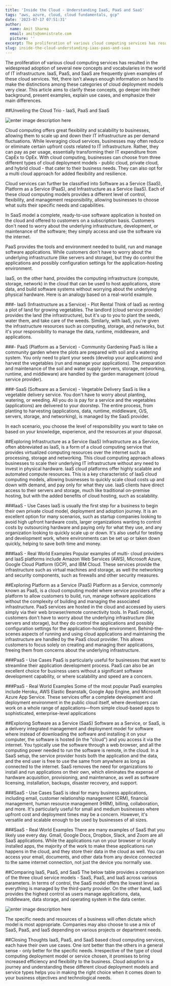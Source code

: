 ```yaml
---
title: 'Inside the Cloud - Understanding IaaS, PaaS and SaaS'
tags: "aws, azure, cloud, cloud fundamentals, gcp"
date: '2023-07-17 07:51:31'
author:
  name: Amit Sharma
  email: amits@omnistrate.com
  picture: ''
excerpt: The proliferation of various cloud computing services has resulted in the widespread adoption of several new concepts and vocabularies in the world of IT infrastructure.
slug: inside-the-cloud-understanding-iaas-paas-and-saas
---
```


The proliferation of various cloud computing services has resulted in the widespread adoption of several new concepts and vocabularies in the world of IT infrastructure. IaaS, PaaS, and SaaS are frequently given examples of these cloud services. Yet, there isn't always enough information on hand to make the distinctions among these categories of cloud deployment models very clear. This article aims to clarify these concepts, go deeper into their background, present examples, explain use cases, and emphasize their main differences.

##Unveiling the Cloud Trio - IaaS, PaaS and SaaS

![enter image description here][1]

Cloud computing offers great flexibility and scalability to businesses, allowing them to scale up and down their IT infrastructure as per demand fluctuations. While leveraging cloud services, businesses may often reduce or eliminate certain upfront costs related to IT infrastructure. Rather, they can pay as per usage, essentially transforming their IT expenditure from CapEx to OpEx. With cloud computing, businesses can choose from three different types of cloud deployment models - public cloud, private cloud, and hybrid cloud - that cater to their business needs. They can also opt for a multi cloud approach for added flexibility and resilience.

Cloud services can further be classified into Software as a Service (SaaS), Platform as a Service (PaaS), and Infrastructure as a Service (IaaS). Each of these cloud computing models provides a different level of control, flexibility, and management responsibility, allowing businesses to choose what suits their specific needs and capabilities.

In SaaS model a complete, ready-to-use software application is hosted on the cloud and offered to customers on a subscription basis. Customers don't need to worry about the underlying infrastructure, development, or maintenance of the software; they simply access and use the software via the internet.

PaaS provides the tools and environment needed to build, run and manage software applications. While customers don't have to worry about the underlying infrastructure (like servers and storage), but they do control the applications and possibly configuration settings for the application-hosting environment. 

IaaS, on the other hand, provides the computing infrastructure (compute, storage, network) in the cloud that can be used to host applications, store data, and build software systems without worrying about the underlying physical hardware. Here is an analogy based on a real-world example.

###- IaaS (Infrastructure as a Service) - Plot Rental
Think of IaaS as renting a plot of land for growing vegetables. The landlord (cloud service provider) provides the land (the infrastructure), but it's up to you to plant the seeds, water them, and take care of the weeds. Similarly, with IaaS, you're given the infrastructure resources such as computing, storage, and networks, but it's your responsibility to manage the data, runtime, middleware, and applications.

###- PaaS (Platform as a Service) - Community Gardening
PaaS is like a community garden where the plots are prepared with soil and a watering system. You only need to plant your seeds (develop your applications) and harvest the vegetables (run and manage your applications). The preparation and maintenance of the soil and water supply (servers, storage, networking, runtime, and middleware) are handled by the garden management (cloud service provider).

###-SaaS (Software as a Service) - Vegetable Delivery
SaaS is like a vegetable delivery service. You don't have to worry about planting, watering, or weeding. All you do is pay for a service and the vegetables (applications) are delivered to your doorstep. The entire process, from planting to harvesting (applications, data, runtime, middleware, O/S, servers, storage, and networking), is managed by the SaaS provider.

In each scenario, you choose the level of responsibility you want to take on based on your knowledge, experience, and the resources at your disposal.

##Exploring Infrastructure as a Service (IaaS)
Infrastructure as a Service, often abbreviated as IaaS, is a form of a cloud computing service that provides virtualized computing resources over the internet such as processing, storage and networking. This cloud computing approach allows businesses to scale their underlying IT infrastructure without any need to invest in physical hardware.
IaaS cloud platforms offer highly scalable and automated compute resources. This is a key characteristic of IaaS cloud computing models, allowing businesses to quickly scale cloud costs up and down with demand, and pay only for what they use. IaaS clients have direct access to their servers and storage, much like traditional on-premise hosting, but with the added benefits of cloud hosting, such as scalability.

###IaaS - Use Cases
IaaS is usually the first step for a business to begin their own private cloud model, deployment and adoption journey. It is an excellent option for many scenarios, such as startup companies looking to avoid high upfront hardware costs, larger organizations wanting to control costs by outsourcing hardware and paying only for what they use, and any organization looking to quickly scale up or down. It's also useful for testing and development work, where environments can be set up or taken down quickly, helping to save both time and money.

###IaaS - Real World Examples
Popular examples of multi- cloud providers and IaaS platforms include Amazon Web Services (AWS), Microsoft Azure, Google Cloud Platform (GCP), and IBM Cloud. These services provide the infrastructure such as virtual machines and storage, as well the networking and security components, such as firewalls and other security measures.

##Exploring Platform as a Service (PaaS) 
Platform as a Service, commonly known as PaaS, is a cloud computing model where service providers offer a platform to allow customers to build, run, manage software applications without the complexity of building and managing the associated infrastructure. PaaS services are hosted in the cloud and accessed by users simply via their web browser/remote connectivity tools.
In PaaS model, customers don't have to worry about the underlying infrastructure (like servers and storage), but they do control the applications and possibly configuration settings for the application-hosting environment. Behind-the-scenes aspects of running and using cloud applications and maintaining the infrastructure are handled by the PaaS cloud provider. This allows customers to focus solely on creating and managing their applications, freeing them from concerns about the underlying infrastructure. 

###PaaS - Use Cases
PaaS is particularly useful for businesses that want to streamline their application development process. PaaS can also be an excellent choice for business users without a significant software development capability, or where scalability and speed are a concern.

###PaaS - Real World Examples
Some of the most popular PaaS examples include Heroku, AWS Elastic Beanstalk, Google App Engine, and Microsoft Azure App Service. These services offer a complete development and deployment environment in the public cloud itself, where developers can work on a whole range of applications—from simple cloud-based apps to sophisticated, enterprise-level applications

##Exploring Software as a Service (SaaS)
Software as a Service, or SaaS, is a delivery integrated management and deployment model for software where instead of downloading the software and installing it on your computer, the software is hosted (in the "cloud") and you access it via the internet. You typically use the software through a web browser, and all the computing power needed to run the software is remote, in the cloud.
In a SaaS setup, the service provider hosts both the application and the data, and the end user is free to use the same from anywhere as long as connected to the internet. SaaS removes the need for organizations to install and run applications on their own, which eliminates the expense of hardware acquisition, provisioning, and maintenance, as well as software licensing, installation, backups, disaster recovery, and support.

###SaaS - Use Cases
SaaS is ideal for many business applications, including email, customer relationship management (CRM), financial management, human resource management (HRM), billing, collaboration, and more. It's particularly useful for small and medium businesses where upfront cost and deployment times may be a concern. However, it's versatile and scalable enough to be used by businesses of all sizes.

###SaaS - Real World Examples
There are many examples of SaaS that you likely use every day. Gmail, Google Docs, Dropbox, Slack, and Zoom are all SaaS applications. While the applications run on your browser or locally installed apps, the majority of the work to make these applications run happens in the cloud, and they store their data in the cloud as well. You can access your email, documents, and other data from any device connected to the same internet connection, not just the device you normally use.

##Comparing IaaS, PaaS, and SaaS
The below table provides a comparison of the three cloud service models - SaaS, PaaS, and IaaS across various parameters. In terms of control, the SaaS model offers the lowest level as everything is managed by the third-party provider. On the other hand, IaaS provides the highest control as users manage applications, data, middleware, data storage, and operating system in the data center.

![enter image description here][2]

The specific needs and resources of a business will often dictate which model is most appropriate. Companies may also choose to use a mix of SaaS, PaaS, and IaaS depending on various projects or department needs.

##Closing Thoughts
IaaS, PaaS, and SaaS based cloud computing services, each have their own use cases. One isnt better than the others in a general sense - only better for the specific needs. Irrespective of the type of cloud computing deployment model or service chosen, it promises to bring increased efficiency and flexibility to the business. Cloud adoption is a journey and understanding these different cloud deployment models and service types helps you in making the right choice when it comes down to your business objectives and technological needs.

  [1]: https://drive.google.com/thumbnail?id=1jOljnCFrVRuDhfi71MAr0WZkFQR0k2FG&sz=w720
  [2]: https://drive.google.com/thumbnail?id=1udj1Jvpi1Zrw0U1QgJiABuHAJK7ep48f&sz=w720
